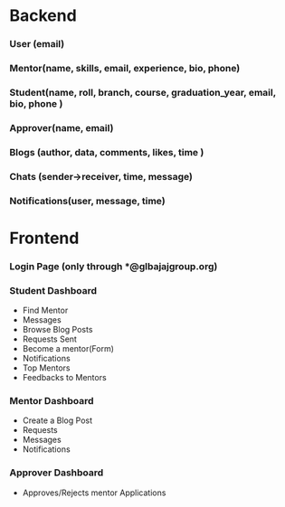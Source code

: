 # Backend

### User (email)
### Mentor(name, skills, email, experience, bio, phone)
### Student(name, roll, branch, course, graduation_year, email, bio, phone )
### Approver(name, email)
### Blogs (author, data, comments, likes, time )
### Chats (sender->receiver, time, message)
### Notifications(user, message, time)
# Frontend

### Login Page (only through *@glbajajgroup.org)

### Student Dashboard

* Find Mentor
* Messages
* Browse Blog Posts
* Requests Sent
* Become a mentor(Form)
* Notifications
* Top Mentors
* Feedbacks to Mentors

### Mentor Dashboard

* Create a Blog Post
* Requests
* Messages
* Notifications

### Approver Dashboard

* Approves/Rejects mentor Applications
